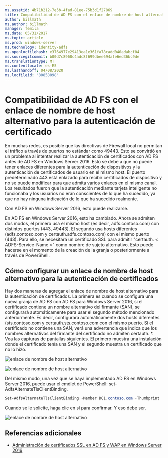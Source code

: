 ```yaml
---
ms.assetid: 4b71b212-7e5b-4fad-81ee-75b3d1f27869
title: Compatibilidad de AD FS con el enlace de nombre de host alternativo para la autenticación de certificado
author: billmath
ms.author: billmath
manager: femila
ms.date: 05/31/2017
ms.topic: article
ms.prod: windows-server
ms.technology: identity-adfs
ms.openlocfilehash: e3764977e29413ea1e361fa78cadd040adabcf04
ms.sourcegitcommit: b00d7c8968c4adc8f699dbee694afe6ed36bc9de
ms.translationtype: MT
ms.contentlocale: es-ES
ms.lasthandoff: 04/08/2020
ms.locfileid: "80858098"
---
```

# <a name="ad-fs-support-for-alternate-hostname-binding-for-certificate-authentication"></a>Compatibilidad de AD FS con el enlace de nombre de host alternativo para la autenticación de certificado

En muchas redes, es posible que las directivas de Firewall local no permitan el tráfico a través de puertos no estándar como 49443. Esto se convirtió en un problema al intentar realizar la autenticación de certificados con AD FS antes de AD FS en Windows Server 2016. Esto se debe a que no puede tener enlaces diferentes para la autenticación de dispositivos y la autenticación de certificados de usuario en el mismo host. El puerto predeterminado 443 está enlazado para recibir certificados de dispositivo y no se puede modificar para que admita varios enlaces en el mismo canal. Los resultados fueron que la autenticación mediante tarjeta inteligente no funcionaba y los usuarios no eran conscientes de lo que ha sucedido, ya que no hay ninguna indicación de lo que ha sucedido realmente.  
  
Con AD FS en Windows Server 2016, esto puede realizarse.
  
En AD FS en Windows Server 2016, esto ha cambiado. Ahora se admiten dos modos, el primero usa el mismo host (es decir, adfs.contoso.com) con distintos puertos (443, 49443). El segundo usa hosts diferentes (adfs.contoso.com y certauth.adfs.contoso.com) con el mismo puerto (443). Para ello, se necesitará un certificado SSL para admitir "certauth. < ADFS-Service-Name >" como nombre de sujeto alternativo. Esto puede hacerse en el momento de la creación de la granja o posteriormente a través de PowerShell.  
  
## <a name="how-to-configure-alternate-host-name-binding-for-certificate-authentication"></a>Cómo configurar un enlace de nombre de host alternativo para la autenticación de certificados  
Hay dos maneras de agregar el enlace de nombre de host alternativo para la autenticación de certificados. La primera es cuando se configura una nueva granja de AD FS con AD FS para Windows Server 2016, si el certificado contiene un nombre alternativo del firmante (SAN), se configurará automáticamente para usar el segundo método mencionado anteriormente. Es decir, configurará automáticamente dos hosts diferentes (sts.contoso.com y certauth.sts.contoso.com con el mismo puerto. Si el certificado no contiene una SAN, verá una advertencia que indica que los nombres alternativos del firmante del certificado no admiten certauth. *. Vea las capturas de pantallas siguientes. El primero muestra una instalación donde el certificado tenía una SAN y el segundo muestra un certificado que no lo hizo.  
  
![enlace de nombre de host alternativo](media/AD-FS-support-for-alternate-hostname-binding-for-certificate-authentication/ADFS_CA_1.png)  
  
![enlace de nombre de host alternativo](media/AD-FS-support-for-alternate-hostname-binding-for-certificate-authentication/ADFS_CA_2.png)  
  
Del mismo modo, una vez que se haya implementado AD FS en Windows Server 2016, puede usar el cmdlet de PowerShell: set-AdfsAlternateTlsClientBinding.
  
```powershell
Set-AdfsAlternateTlsClientBinding -Member DC1.contoso.com -Thumbprint '<thumbprint of cert>'
```

Cuando se le solicite, haga clic en sí para confirmar.  Y eso debe ser.

![enlace de nombre de host alternativo](media/AD-FS-support-for-alternate-hostname-binding-for-certificate-authentication/ADFS_CA_3.png)

## <a name="additional-references"></a>Referencias adicionales

* [Administración de certificados SSL en AD FS y WAP en Windows Server 2016](../operations/Manage-SSL-Certificates-AD-FS-WAP-2016.md)
